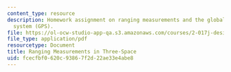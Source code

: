 ```yaml
---
content_type: resource
description: Homework assignment on ranging measurements and the global positioning
  system (GPS).
file: https://ol-ocw-studio-app-qa.s3.amazonaws.com/courses/2-017j-design-of-electromechanical-robotic-systems-fall-2009/fcecfbf0620c93867f2d22ae33e4abe8_MIT2_017JF09_p12.pdf
file_type: application/pdf
resourcetype: Document
title: Ranging Measurements in Three-Space
uid: fcecfbf0-620c-9386-7f2d-22ae33e4abe8
---
```

